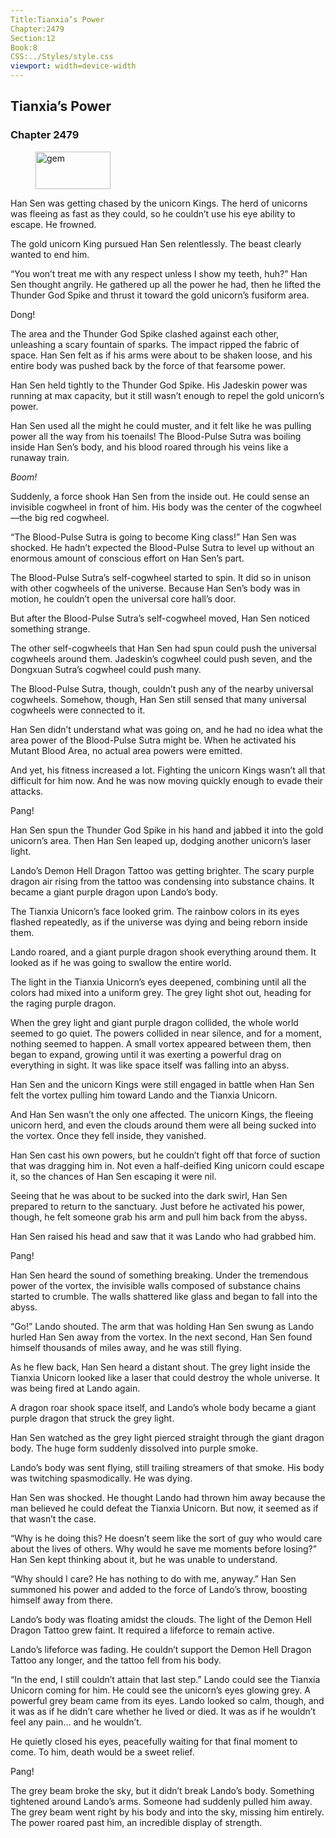 ```yaml
---
Title:Tianxia’s Power 
Chapter:2479 
Section:12 
Book:8 
CSS:../Styles/style.css 
viewport: width=device-width
---
```

  
## Tianxia’s Power
### Chapter 2479
  
<figure>
	<img src="../Images/gem.gif" alt="gem" id="gem" width="120" height="60" />
</figure>
  

  
Han Sen was getting chased by the unicorn Kings. The herd of unicorns was fleeing as fast as they could, so he couldn’t use his eye ability to escape. He frowned.

The gold unicorn King pursued Han Sen relentlessly. The beast clearly wanted to end him.

“You won’t treat me with any respect unless I show my teeth, huh?” Han Sen thought angrily. He gathered up all the power he had, then he lifted the Thunder God Spike and thrust it toward the gold unicorn’s fusiform area.

Dong!

The area and the Thunder God Spike clashed against each other, unleashing a scary fountain of sparks. The impact ripped the fabric of space. Han Sen felt as if his arms were about to be shaken loose, and his entire body was pushed back by the force of that fearsome power.

Han Sen held tightly to the Thunder God Spike. His Jadeskin power was running at max capacity, but it still wasn’t enough to repel the gold unicorn’s power.

Han Sen used all the might he could muster, and it felt like he was pulling power all the way from his toenails! The Blood-Pulse Sutra was boiling inside Han Sen’s body, and his blood roared through his veins like a runaway train.

*Boom!*

Suddenly, a force shook Han Sen from the inside out. He could sense an invisible cogwheel in front of him. His body was the center of the cogwheel—the big red cogwheel.

“The Blood-Pulse Sutra is going to become King class!” Han Sen was shocked. He hadn’t expected the Blood-Pulse Sutra to level up without an enormous amount of conscious effort on Han Sen’s part.

The Blood-Pulse Sutra’s self-cogwheel started to spin. It did so in unison with other cogwheels of the universe. Because Han Sen’s body was in motion, he couldn’t open the universal core hall’s door.

But after the Blood-Pulse Sutra’s self-cogwheel moved, Han Sen noticed something strange.

The other self-cogwheels that Han Sen had spun could push the universal cogwheels around them. Jadeskin’s cogwheel could push seven, and the Dongxuan Sutra’s cogwheel could push many.

The Blood-Pulse Sutra, though, couldn’t push any of the nearby universal cogwheels. Somehow, though, Han Sen still sensed that many universal cogwheels were connected to it.

Han Sen didn’t understand what was going on, and he had no idea what the area power of the Blood-Pulse Sutra might be. When he activated his Mutant Blood Area, no actual area powers were emitted.

And yet, his fitness increased a lot. Fighting the unicorn Kings wasn’t all that difficult for him now. And he was now moving quickly enough to evade their attacks.

Pang!

Han Sen spun the Thunder God Spike in his hand and jabbed it into the gold unicorn’s area. Then Han Sen leaped up, dodging another unicorn’s laser light.

Lando’s Demon Hell Dragon Tattoo was getting brighter. The scary purple dragon air rising from the tattoo was condensing into substance chains. It became a giant purple dragon upon Lando’s body.

The Tianxia Unicorn’s face looked grim. The rainbow colors in its eyes flashed repeatedly, as if the universe was dying and being reborn inside them.

Lando roared, and a giant purple dragon shook everything around them. It looked as if he was going to swallow the entire world.

The light in the Tianxia Unicorn’s eyes deepened, combining until all the colors had mixed into a uniform grey. The grey light shot out, heading for the raging purple dragon.

When the grey light and giant purple dragon collided, the whole world seemed to go quiet. The powers collided in near silence, and for a moment, nothing seemed to happen. A small vortex appeared between them, then began to expand, growing until it was exerting a powerful drag on everything in sight. It was like space itself was falling into an abyss.

Han Sen and the unicorn Kings were still engaged in battle when Han Sen felt the vortex pulling him toward Lando and the Tianxia Unicorn.

And Han Sen wasn’t the only one affected. The unicorn Kings, the fleeing unicorn herd, and even the clouds around them were all being sucked into the vortex. Once they fell inside, they vanished.

Han Sen cast his own powers, but he couldn’t fight off that force of suction that was dragging him in. Not even a half-deified King unicorn could escape it, so the chances of Han Sen escaping it were nil.

Seeing that he was about to be sucked into the dark swirl, Han Sen prepared to return to the sanctuary. Just before he activated his power, though, he felt someone grab his arm and pull him back from the abyss.

Han Sen raised his head and saw that it was Lando who had grabbed him.

Pang!

Han Sen heard the sound of something breaking. Under the tremendous power of the vortex, the invisible walls composed of substance chains started to crumble. The walls shattered like glass and began to fall into the abyss.

“Go!” Lando shouted. The arm that was holding Han Sen swung as Lando hurled Han Sen away from the vortex. In the next second, Han Sen found himself thousands of miles away, and he was still flying.

As he flew back, Han Sen heard a distant shout. The grey light inside the Tianxia Unicorn looked like a laser that could destroy the whole universe. It was being fired at Lando again.

A dragon roar shook space itself, and Lando’s whole body became a giant purple dragon that struck the grey light.

Han Sen watched as the grey light pierced straight through the giant dragon body. The huge form suddenly dissolved into purple smoke.

Lando’s body was sent flying, still trailing streamers of that smoke. His body was twitching spasmodically. He was dying.

Han Sen was shocked. He thought Lando had thrown him away because the man believed he could defeat the Tianxia Unicorn. But now, it seemed as if that wasn’t the case.

“Why is he doing this? He doesn’t seem like the sort of guy who would care about the lives of others. Why would he save me moments before losing?” Han Sen kept thinking about it, but he was unable to understand.

“Why should I care? He has nothing to do with me, anyway.” Han Sen summoned his power and added to the force of Lando’s throw, boosting himself away from there.

Lando’s body was floating amidst the clouds. The light of the Demon Hell Dragon Tattoo grew faint. It required a lifeforce to remain active.

Lando’s lifeforce was fading. He couldn’t support the Demon Hell Dragon Tattoo any longer, and the tattoo fell from his body.

“In the end, I still couldn’t attain that last step.” Lando could see the Tianxia Unicorn coming for him. He could see the unicorn’s eyes glowing grey. A powerful grey beam came from its eyes. Lando looked so calm, though, and it was as if he didn’t care whether he lived or died. It was as if he wouldn’t feel any pain… and he wouldn’t.

He quietly closed his eyes, peacefully waiting for that final moment to come. To him, death would be a sweet relief.

Pang!

The grey beam broke the sky, but it didn’t break Lando’s body. Something tightened around Lando’s arms. Someone had suddenly pulled him away. The grey beam went right by his body and into the sky, missing him entirely. The power roared past him, an incredible display of strength.